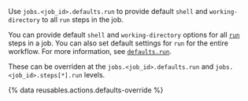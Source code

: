 Use `jobs.<job_id>.defaults.run` to provide default `shell` and `working-directory` to all `run` steps in the job.

You can provide default `shell` and `working-directory` options for all [`run`](/actions/using-workflows/workflow-syntax-for-github-actions#jobsjob_idstepsrun) steps in a job. You can also set default settings for `run` for the entire workflow. For more information, see [`defaults.run`](/actions/using-workflows/workflow-syntax-for-github-actions#defaultsrun).

These can be overriden at the `jobs.<job_id>.defaults.run` and `jobs.<job_id>.steps[*].run` levels.

{% data reusables.actions.defaults-override %}
